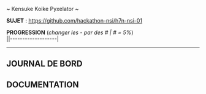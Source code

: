 ~ Kensuke Koike Pyxelator ~

**SUJET** : https://github.com/hackathon-nsi/h7n-nsi-01

**PROGRESSION** (*changer les - par des # | # = 5%*)<br />
||-------------------|

<hr />
<!-- ne pas effacer les lignes ci-dessus et mettre à jour la progression régulièrement -->

## JOURNAL DE BORD


## DOCUMENTATION
